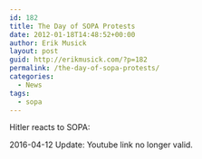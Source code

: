 ```yaml
---
id: 182
title: The Day of SOPA Protests
date: 2012-01-18T14:48:52+00:00
author: Erik Musick
layout: post
guid: http://erikmusick.com/?p=182
permalink: /the-day-of-sopa-protests/
categories:
  - News
tags:
  - sopa
---
```

Hitler reacts to SOPA:

2016-04-12 Update: Youtube link no longer valid.

